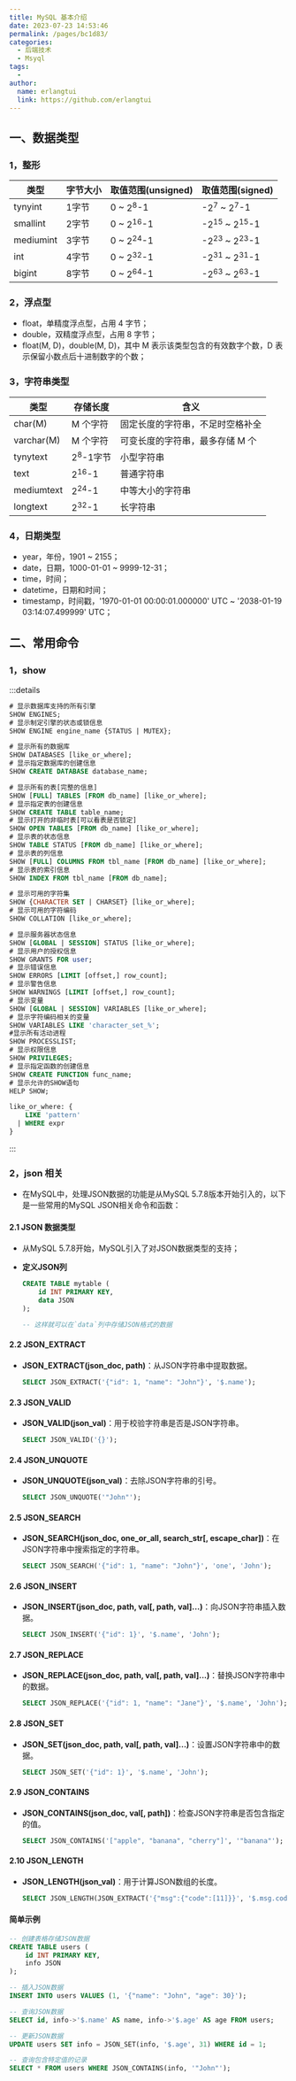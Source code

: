 ```yaml
---
title: MySQL 基本介绍
date: 2023-07-23 14:53:46
permalink: /pages/bc1d83/
categories:
  - 后端技术
  - Msyql
tags:
  - 
author: 
  name: erlangtui
  link: https://github.com/erlangtui
---
```


## 一、数据类型
### 1，整形
类型|字节大小|取值范围(unsigned)|取值范围(signed)
--|--|--|--
tynyint|1字节|0 ~ $2^{8}$-1|-$2^{7}$ ~ $2^{7}$-1
smallint|2字节|0 ~ $2^{16}$-1|-$2^{15}$ ~ $2^{15}$-1
mediumint|3字节|0 ~ $2^{24}$-1|-$2^{23}$ ~ $2^{23}$-1
int|4字节|0 ~ $2^{32}$-1|-$2^{31}$ ~ $2^{31}$-1
bigint|8字节|0 ~ $2^{64}$-1|-$2^{63}$ ~ $2^{63}$-1

### 2，浮点型
* float，单精度浮点型，占用 4 字节；
* double，双精度浮点型，占用 8 字节；
* float(M, D)，double(M, D)，其中 M 表示该类型包含的有效数字个数，D 表示保留小数点后十进制数字的个数；

### 3，字符串类型
类型|存储长度|含义
--|--|--
char(M)| M 个字符|固定长度的字符串，不足时空格补全
varchar(M)|M 个字符|可变长度的字符串，最多存储 M 个
tynytext|$2^{8}$-1字节|小型字符串
text|$2^{16}$-1|普通字符串
mediumtext|$2^{24}$-1|中等大小的字符串
longtext|$2^{32}$-1|长字符串

### 4，日期类型
* year，年份，1901 ~ 2155；
* date，日期，1000-01-01 ~ 9999-12-31；
* time，时间；
* datetime，日期和时间；
* timestamp，时间戳，'1970-01-01 00:00:01.000000' UTC ~ '2038-01-19 03:14:07.499999' UTC；

## 二、常用命令
### 1，show
:::details
``` sql
# 显示数据库支持的所有引擎
SHOW ENGINES;
# 显示制定引擎的状态或锁信息
SHOW ENGINE engine_name {STATUS | MUTEX};

# 显示所有的数据库
SHOW DATABASES [like_or_where];
# 显示指定数据库的创建信息
SHOW CREATE DATABASE database_name;

# 显示所有的表[完整的信息]
SHOW [FULL] TABLES [FROM db_name] [like_or_where];
# 显示指定表的创建信息
SHOW CREATE TABLE table_name;
# 显示打开的非临时表[可以看表是否锁定]
SHOW OPEN TABLES [FROM db_name] [like_or_where];
# 显示表的状态信息
SHOW TABLE STATUS [FROM db_name] [like_or_where];
# 显示表的列信息
SHOW [FULL] COLUMNS FROM tbl_name [FROM db_name] [like_or_where];
# 显示表的索引信息
SHOW INDEX FROM tbl_name [FROM db_name];

# 显示可用的字符集
SHOW {CHARACTER SET | CHARSET} [like_or_where];
# 显示可用的字符编码
SHOW COLLATION [like_or_where];

# 显示服务器状态信息
SHOW [GLOBAL | SESSION] STATUS [like_or_where];
# 显示用户的授权信息
SHOW GRANTS FOR user;
# 显示错误信息
SHOW ERRORS [LIMIT [offset,] row_count];
# 显示警告信息
SHOW WARNINGS [LIMIT [offset,] row_count];
# 显示变量
SHOW [GLOBAL | SESSION] VARIABLES [like_or_where];
# 显示字符编码相关的变量
SHOW VARIABLES LIKE 'character_set_%';
#显示所有活动进程
SHOW PROCESSLIST;
# 显示权限信息
SHOW PRIVILEGES;
# 显示指定函数的创建信息
SHOW CREATE FUNCTION func_name;
# 显示允许的SHOW语句
HELP SHOW;

like_or_where: {
    LIKE 'pattern'
  | WHERE expr
}

```
:::

### 2，json 相关
- 在MySQL中，处理JSON数据的功能是从MySQL 5.7.8版本开始引入的，以下是一些常用的MySQL JSON相关命令和函数：

#### 2.1 JSON 数据类型
- 从MySQL 5.7.8开始，MySQL引入了对JSON数据类型的支持；

- **定义JSON列**

  ```sql
  CREATE TABLE mytable (
      id INT PRIMARY KEY,
      data JSON
  );

  -- 这样就可以在`data`列中存储JSON格式的数据
  ```

#### 2.2 JSON_EXTRACT
- **JSON_EXTRACT(json_doc, path)**：从JSON字符串中提取数据。

  ```sql
  SELECT JSON_EXTRACT('{"id": 1, "name": "John"}', '$.name');
  ```

#### 2.3 JSON_VALID
- **JSON_VALID(json_val)**：用于校验字符串是否是JSON字符串。
  ```sql
  SELECT JSON_VALID('{}');
  ```

#### 2.4 JSON_UNQUOTE
- **JSON_UNQUOTE(json_val)**：去除JSON字符串的引号。

  ```sql
  SELECT JSON_UNQUOTE('"John"');
  ```

#### 2.5 JSON_SEARCH
- **JSON_SEARCH(json_doc, one_or_all, search_str[, escape_char])**：在JSON字符串中搜索指定的字符串。

  ```sql
  SELECT JSON_SEARCH('{"id": 1, "name": "John"}', 'one', 'John');
  ```

#### 2.6 JSON_INSERT
- **JSON_INSERT(json_doc, path, val[, path, val]...)**：向JSON字符串插入数据。

  ```sql
  SELECT JSON_INSERT('{"id": 1}', '$.name', 'John');
  ```

#### 2.7 JSON_REPLACE
- **JSON_REPLACE(json_doc, path, val[, path, val]...)**：替换JSON字符串中的数据。

  ```sql
  SELECT JSON_REPLACE('{"id": 1, "name": "Jane"}', '$.name', 'John');
  ```

#### 2.8 JSON_SET
- **JSON_SET(json_doc, path, val[, path, val]...)**：设置JSON字符串中的数据。

  ```sql
  SELECT JSON_SET('{"id": 1}', '$.name', 'John');
  ```

#### 2.9 JSON_CONTAINS
- **JSON_CONTAINS(json_doc, val[, path])**：检查JSON字符串是否包含指定的值。

  ```sql
  SELECT JSON_CONTAINS('["apple", "banana", "cherry"]', '"banana"');
  ```

#### 2.10 JSON_LENGTH
- **JSON_LENGTH(json_val)**：用于计算JSON数组的长度。
  ```sql
  SELECT JSON_LENGTH(JSON_EXTRACT('{"msg":{"code":[11]}}', '$.msg.code'));
  ```

#### 简单示例

```sql
-- 创建表格存储JSON数据
CREATE TABLE users (
    id INT PRIMARY KEY,
    info JSON
);

-- 插入JSON数据
INSERT INTO users VALUES (1, '{"name": "John", "age": 30}');

-- 查询JSON数据
SELECT id, info->'$.name' AS name, info->'$.age' AS age FROM users;

-- 更新JSON数据
UPDATE users SET info = JSON_SET(info, '$.age', 31) WHERE id = 1;

-- 查询包含特定值的记录
SELECT * FROM users WHERE JSON_CONTAINS(info, '"John"');
```
